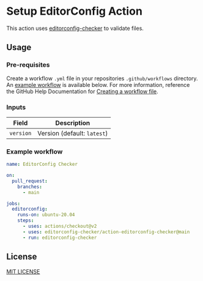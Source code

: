 # Setup EditorConfig Action

This action uses [editorconfig-checker][usage] to validate files.

[usage]: https://github.com/editorconfig-checker/editorconfig-checker#usage

## Usage

### Pre-requisites

Create a workflow `.yml` file in your repositories `.github/workflows` directory.
An [example workflow](#example-workflow) is available below.
For more information, reference the GitHub Help Documentation for [Creating a workflow file][creating-a-workflow-file].

[creating-a-workflow-file]: https://help.github.com/en/articles/configuring-a-workflow#creating-a-workflow-file

### Inputs

| Field     | Description                 |
| --------- | --------------------------- |
| `version` | Version (default: `latest`) |

### Example workflow

```yaml
name: EditorConfig Checker

on:
  pull_request:
    branches:
      - main

jobs:
  editorconfig:
    runs-on: ubuntu-20.04
    steps:
      - uses: actions/checkout@v2
      - uses: editorconfig-checker/action-editorconfig-checker@main
      - run: editorconfig-checker
```

## License

[MIT LICENSE](LICENSE)
